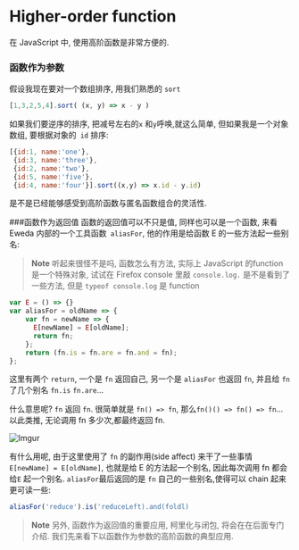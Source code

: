 # Higher-order function
在 JavaScript 中, 使用高阶函数是非常方便的.

### 函数作为参数
假设我现在要对一个数组排序, 用我们熟悉的 `sort`

```js
[1,3,2,5,4].sort( (x, y) => x - y )
```
如果我们要逆序的排序, 把减号左右的`x` 和`y`呼唤,就这么简单, 但如果我是一个对象数组, 要根据对象的` id` 排序:
```js
[{id:1, name:'one'},
 {id:3, name:'three'},
 {id:2, name:'two'},
 {id:5, name:'five'},
 {id:4, name:'four'}].sort((x,y) => x.id - y.id)
 ```
是不是已经能够感受到高阶函数与匿名函数组合的灵活性.


###函数作为返回值
函数的返回值可以不只是值, 同样也可以是一个函数,  来看 Eweda 内部的一个工具函数` aliasFor`, 他的作用是给函数 E 的一些方法起一些别名:
> **Note** 听起来很怪不是吗, 函数怎么有方法, 实际上 JavaScript 的function 是一个特殊对象, 试试在 Firefox console 里敲 `console.log.` 是不是看到了一些方法, 但是 `typeof console.log` 是 function

```js
var E = () => {}
var aliasFor = oldName => {
    var fn = newName => {
      E[newName] = E[oldName];
      return fn;
    };
    return (fn.is = fn.are = fn.and = fn);
};
```
这里有两个 `return`, 一个是 `fn` 返回自己, 另一个是 `aliasFor` 也返回 `fn`, 并且给 `fn` 了几个别名 `fn.is` `fn.are`...

什么意思呢? `fn` 返回 `fn`. 很简单就是 `fn() => fn`, 那么`fn()() => fn() => fn`...以此类推, 无论调用 fn 多少次,都最终返回 fn.

![Imgur](http://i.imgur.com/1qUCC8s.png)

有什么用呢,  由于这里使用了 `fn` 的副作用(side affect) 来干了一些事情`E[newName] = E[oldName]`, 也就是给 E 的方法起一个别名, 因此每次调用 fn 都会给`E` 起一个别名. `aliasFor`最后返回的是 `fn` 自己的一些别名,使得可以 chain 起来更可读一些:
```js
aliasFor('reduce').is('reduceLeft).and(foldl)
```

> **Note** 另外, 函数作为返回值的重要应用, 柯里化与闭包, 将会在在后面专门介绍. 我们先来看下以函数作为参数的高阶函数的典型应用.

[method]: https://developer.mozilla.org/en-US/docs/Web/JavaScript/Reference/Global_Objects/Function "function"
